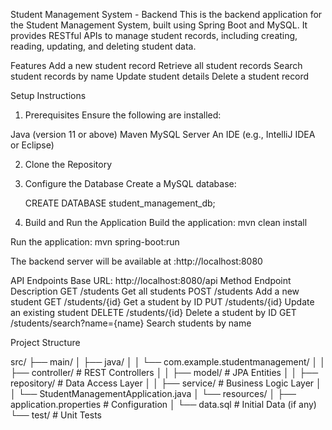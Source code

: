 Student Management System - Backend
This is the backend application for the Student Management System, built using Spring Boot and MySQL. It provides RESTful APIs to manage student records, including creating, reading, updating, and deleting student data.

Features
Add a new student record
Retrieve all student records
Search student records by name
Update student details
Delete a student record

Setup Instructions
1. Prerequisites
Ensure the following are installed:

Java (version 11 or above)
Maven
MySQL Server
An IDE (e.g., IntelliJ IDEA or Eclipse)


2. Clone the Repository
3. Configure the Database
   Create a MySQL database:

   CREATE DATABASE student_management_db;

4. Build and Run the Application
Build the application: mvn clean install

Run the application:  mvn spring-boot:run

The backend server will be available at :http://localhost:8080


API Endpoints
Base URL: http://localhost:8080/api
Method	Endpoint	             Description
GET	    /students	             Get all students
POST	  /students	             Add a new student
GET	    /students/{id}	       Get a student by ID
PUT	    /students/{id}	       Update an existing student
DELETE	/students/{id}	        Delete a student by ID
GET	    /students/search?name={name}	Search students by name


Project Structure

src/
├── main/
│   ├── java/
│   │   └── com.example.studentmanagement/
│   │       ├── controller/    # REST Controllers
│   │       ├── model/         # JPA Entities
│   │       ├── repository/    # Data Access Layer
│   │       ├── service/       # Business Logic Layer
│   │       └── StudentManagementApplication.java
│   └── resources/
│       ├── application.properties  # Configuration
│       └── data.sql                 # Initial Data (if any)
└── test/                            # Unit Tests
     












